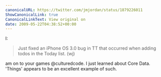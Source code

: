 ```yaml
---
canonicalURL: https://twitter.com/jmjordan/status/1879226011
ShowCanonicalLink: true
CanonicalLinkText: View original on
date: 2009-05-22T04:38:52+00:00
---
```

I:

> Just fixed an iPhone OS 3.0 bug in TT that occurred when adding todos in the Today list. (wj)

am on to your games @culturedcode. I just learned about Core Data. 'Things' appears to be an excellent example of such.